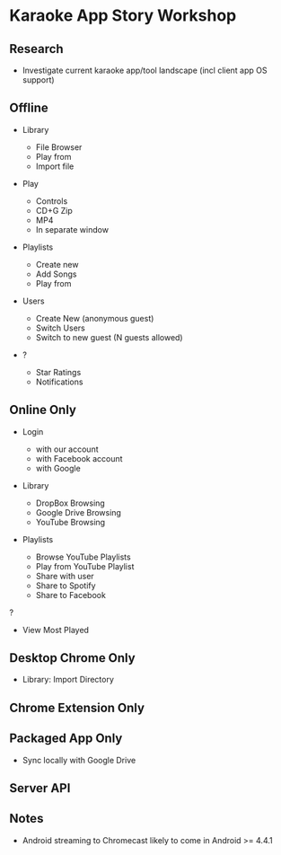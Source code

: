 Karaoke App Story Workshop
==========================

Research
--------

 - Investigate current karaoke app/tool landscape (incl client app OS support)

Offline
-------

 - Library
   - File Browser
   - Play from
   - Import file

 - Play
   - Controls
   - CD+G Zip
   - MP4
   - In separate window

 - Playlists
   - Create new
   - Add Songs
   - Play from

 - Users
   - Create New (anonymous guest)
   - Switch Users
   - Switch to new guest (N guests allowed)

 - ?
   - Star Ratings 
   - Notifications

Online Only
-----------

 - Login
   - with our account
   - with Facebook account
   - with Google
   
 - Library
   - DropBox Browsing
   - Google Drive Browsing
   - YouTube Browsing

 - Playlists
   - Browse YouTube Playlists
   - Play from YouTube Playlist
   - Share with user
   - Share to Spotify
   - Share to Facebook

 ?
  - View Most Played

Desktop Chrome Only
-------------------

 - Library: Import Directory

Chrome Extension Only
---------------------

Packaged App Only
-----------------

 - Sync locally with Google Drive

Server API
----------

Notes
-----

 - Android streaming to Chromecast likely to come in Android >= 4.4.1
